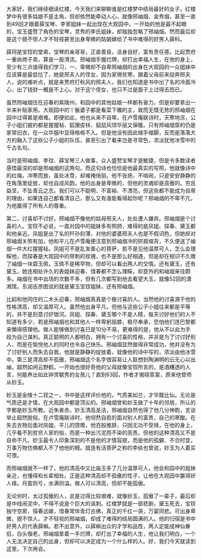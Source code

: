 
大家好，我们继续细读红楼，今天我们来聊聊谁是红楼梦中结局最好的女子。红楼梦中有很多姑娘不是主角，但却依然能牵动人心，就像邢岫烟、金秀烟，甚至一直到49回才跟着薛宝琴、李家姐妹一起出现在大观园中。一开始的他是最不起眼的，宝玉盛赞了角色的宝琴，灵秀的李氏姐妹，却独独忽略了邢岫烟。然而最后却是这个貌不惊人才不轻视甚至出身卑微的姑娘嫁给了书中难得的好男人薛科。

薛珂是宝钗的堂弟，宝琴的亲哥哥，正直善良，洁身自好，富有责任感，比起贾府一重纨绔子弟，算是一股清流。邢岫烟手握烂牌，却打出幸福人生，在他的身上，至少有三点值得我们学习，一、卑微却不自卑邢岫烟的出身在大观园的一众姐妹中应该算是最低位了，她是邢夫人的侄女，因为家境贫寒，跟着父母前来投奔邢夫人，说的难听点，就是来贾府打秋风的邢夫人，我们也知道是书中出了名的冷面冷心，出了钱财一概是不上心。对于这个侄女，也只不过是面子上过得去而已。

虽然邢岫烟住在迎春的紫陵州，和园中的其他姑娘一样都有奋力，但是却要拿出一半来补贴家用。大观园中的丫鬟婆子都是看菜下雕的主，故而无情无势的邢岫烟在园中过得甚是艰难。即便如此，他也从来不自卑。在卢雪庵联诗时，天寒地冻，公子小姐们披的都是猩猩毡、狐狸皮袄、貂鼠风领华丽又保暖。只有邢岫烟穿的仍是家常旧衣，在一众华服中显得格格不入。但是他没有因此缩手缩脚，反而是落落大方的融入了这些公子小姐的队伍，甚至引出了看来岂是寻常色，浓淡犹他冰雪中的千古名句。

当时是邢岫烟、李玟、薛宝琴三人做事，众人盛赞宝琴才是敏捷，但是令多数读者感悟最深的却是邢岫烟的这两句。而这句诗也恰恰是他最真实的写照，他就像诗中的红梅，冲寒而放，虽处冰雪，却难掩俏丽。他不张扬，不喧闹，只是安安静静的在角落里绽放，却也自成风韵。他的出身是卑微的，但他的灵魂却是高傲的。穷且益坚，不坠青云之志。我们可以不聪明、不富裕、不漂亮，但这些都不能成为自卑的理由，如果连自己都看清自己，那么又有谁能看得起你呢？邢岫烟的不卑不亢，为他赢得了所有人的尊重。

第二，讨喜却不讨好。邢岫烟不像他的姑母邢夫人，处处遭人嫌弃。邢岫烟是个讨喜的人。宝钗不必说，一直对园中的姐妹多有照顾，难得的是凤姐、探春、黛玉都和他亲近。凤姐是出了名的歼孙刻薄，对他的婆婆邢夫人也是不假词色，但她却对邢岫烟关照有加，他和平儿在卢雪庵便注意到邢岫烟冷的拱肩缩背，不久便送了岫烟一件大红猩猩毡。凤姐可不是乱发善心的菩萨，若不是见他温厚可人，怎么会理睬他，而探春是大观园中的带刺的玫瑰，也不是那么好相遇，但是却在相识不久赠了岫烟一块碧玉佩，玉佩不是稀罕物，但却可以看出两人的交情。还有黛玉，还有黛玉。她连相处许久的表姐妹迎春、惜春都不怎么理睬，却意外的和岫烟来往颇多。岫烟在书中出场的次数不多，但有几次都写到他去看望大玉，就像52回的潇湘馆。东润吉彦图说的就是黛玉宝钗姐妹，还有邢岫烟。

比起和他同住的二木头迎春，邢岫烟真真是个极讨喜的人。当然他的讨喜源于他的性格清高，却又温厚可人。虽然他出身平凡，但他与这些公子小姐往来都是平等的，并不是刻意讨好银河。凤姐、探春、黛玉哪个不是人精，每天讨好他们的人不知道有多少，若是邢岫烟也和其他人一样卑躬屈膝，极尽奉承，恐怕他们连巴黎都来懒得搭理他。做人能够做到讨喜已是10分不易，更难得的是，他从不以此为手段为自己谋利。真正聪明的人都明白，拥有一个讨喜的性格，并非是为了讨讨好别人，而是在愉悦他人的同时也令自己快乐。邢岫烟显然做得非常成功，他并没有为了讨好别人而失去自我，他就是静静的绽放着，就像他的诗中写的，浓淡由他冰雪中。第三是清高却不孤傲，邢岫烟这个名字很容易让人联想到陶渊明的云无心以出岫，超然如闲云野鹤，一开始也很好奇他的父母就像宝钗所言的，是酒糟透的人言，何能养出如此钟灵毓秀的女孩儿？直到63回，作者才揭晓答案，原来他曾师从妙玉。

妙玉是金陵十二钗之一，书中是这样评价他的，气质美如兰，才华馥比仙。无论是气质还是才情，在大观园中都是顶尖的。邢岫烟曾和妙玉做了十年的邻居，所认的字都是妙玉所教。近朱者赤，妙玉清高圣洁，邢岫烟自然也得了他几分神韵，言谈举止超然脱俗。在卢雪庵联诗时，他坦然自若的面对别人的富贵，自己的寒酸。在失去衣物后面对凤姐、平儿的馈赠，他百般推辞，只因无功不受禄，在他的身上，几乎看不到贫穷人家的俗，而是一种出污泥而不染的高贵。但他的这种清高又不是自命不凡，妙玉最令人印象深刻的不是他的才情容貌，而是他的孤僻、不合时宜，万事万物仿佛都入不了他他的眼。就连有活菩萨之称的李纨也曾说，妙玉为人着实可恨。

而邢岫烟就不一样了，他的清高中又比庙玉多了几分温厚可人，他会和园中的姐妹亲近，也懂得和长辈相处。正是这种清高却不孤傲的性子，让他在大观园中赢得好人缘。月盈则亏，水满则溢。做人可以清高，但却不能孤傲。

无论何时，太过孤傲的人，总是过得比较艰难，就像妙玉，孤傲了一辈子，最后却是中线闹泥中，不得不说是个巨大的讽刺。红楼梦就是一部悲剧，黛玉死去，宝钗独守空房，探春远嫁，惜春常伴青灯古佛，真正的千红一哭，万宴同悲。可出身卑微，貌不惊人，才不轻视的邢岫烟，却成了难得的结局圆满的人。他的归宿是书中好男人的代表薛蝌。若不出意外，以薛蝌出众的才学和品性，两人定能成神仙眷侣，白头偕老。邢岫烟拿着一手烂牌，却打出了幸福的人生，他让我们明白，一个人无法决定自己的出身，但却可以决定成为一个什么样的人。好，我们今天就读到这里，下次再会。


